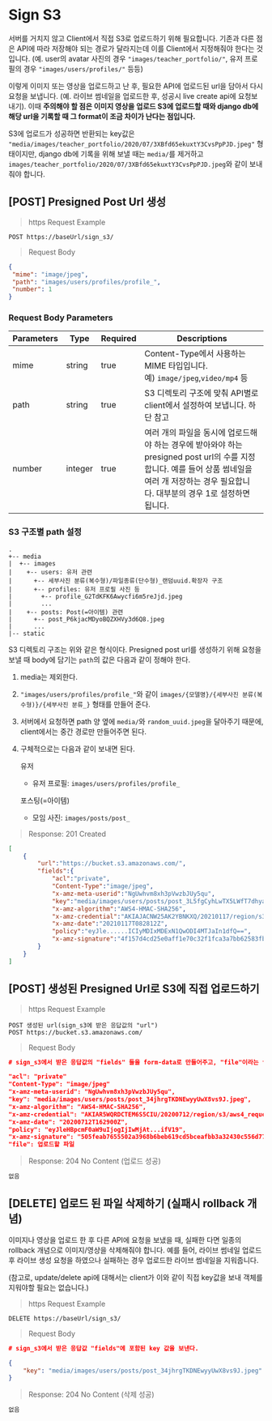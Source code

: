 # Sign S3

서버를 거치지 않고 Client에서 직접 S3로 업로드하기 위해 필요합니다. 기존과 다른 점은 API에 따라 저장해야 되는 경로가 달라지는데 이를 Client에서 지정해줘야 한다는 것입니다. (예. user의 avatar 사진의 경우 `"images/teacher_portfolio/"`, 유저 프로필의 경우 `"images/users/profiles/"` 등등)

이렇게 이미지 또는 영상을 업로드하고 난 후, 필요한 API에 업로드된 url을 담아서 다시 요청을 보냅니다. (예. 라이브 썸네일을 업로드한 후, 성공시 live create api에 요청보내기). 이때 **주의해야 할 점은  이미지 영상을 업로드 S3에 업로드할 때와 django db에 해당 url을 기록할 때 그 format이 조금 차이가 난다는 점입니다.**

S3에 업로드가 성공하면 반환되는 key값은 `"media/images/teacher_portfolio/2020/07/3XBfd65ekuxtY3CvsPpPJD.jpeg"` 형태이지만, django db에 기록을 위해 보낼 때는 `media/`를 제거하고 `images/teacher_portfolio/2020/07/3XBfd65ekuxtY3CvsPpPJD.jpeg`와 같이 보내줘야 합니다.

## [POST] Presigned Post Url 생성

> https Request Example

```http
POST https://baseUrl/sign_s3/
```

> Request Body

```json
{
 "mime": "image/jpeg",
 "path": "images/users/profiles/profile_",
 "number": 1
}
```

### Request Body Parameters

| Parameters | Type    | Required | Descriptions                                                 |
| ---------- | ------- | -------- | ------------------------------------------------------------ |
| mime       | string  | true     | Content-Type에서 사용하는 MIME 타입입니다. <br />예) `image/jpeg`,`video/mp4` 등 |
| path       | string  | true     | S3 디렉토리 구조에 맞춰 API별로 client에서 설정하여 보냅니다. 하단 참고 |
| number     | integer | true     | 여러 개의 파일을 동시에 업로드해야 하는 경우에 받아와야 하는 presigned post url의 수를 지정합니다. 예를 들어 상품 썸네일을 여러 개 저장하는 경우 필요합니다. 대부분의 경우 1로 설정하면 됩니다. |

### S3 구조별 path 설정

```text
.
+-- media 
|  +-- images
|    +-- users: 유저 관련
|      +-- 세부사진 분류(복수형)/파일종류(단수형)_랜덤uuid.확장자 구조
|      +-- profiles: 유저 프로필 사진 등
|        +-- profile_G2TdKFK6Awycfi6m5reJjd.jpeg
|        ...
|    +-- posts: Post(=아이템) 관련
|      +-- post_P6kjacMDyoBQZXHVy3d6Q8.jpeg
|      ...
|-- static

```

S3 디렉토리 구조는 위와 같은 형식이다. Presigned post url를 생성하기 위해 요청을 보낼 때 body에 담기는 `path`의 값은 다음과 같이 정해야 한다.

1. media는 제외한다.

2. `"images/users/profiles/profile_"`와 같이 `images/{모델명}/{세부사진 분류(복수형)}/{세부사진 분류_}` 형태를 만들어 준다.

3. 서버에서 요청하면 path 양 옆에 `media/`와  `random_uuid.jpeg`을 달아주기 때문에, client에서는 중간 경로만 만들어주면 된다.

4. 구체적으로는 다음과 같이 보내면 된다.

   유저

   * 유저 프로필: `images/users/profiles/profile_`

   포스팅(=아이템)

   * 모임 사진: `images/posts/post_`

> Response: 201 Created

```json
[
	{
		"url":"https://bucket.s3.amazonaws.com/",
		"fields":{
			"acl":"private",
			"Content-Type":"image/jpeg",
			"x-amz-meta-userid":"NgUwhvm8xh3pVwzbJUy5qu",
			"key":"media/images/users/posts/post_3L5fgCyhLwTX5LWfT7dhya.jpeg",
			"x-amz-algorithm":"AWS4-HMAC-SHA256",
			"x-amz-credential":"AKIAJACNW25AK2YBNKXQ/20210117/region/s3/aws4_request",
			"x-amz-date":"20210117T082812Z",
			"policy":"eyJle......ICIyMDIxMDExN1QwODI4MTJaIn1dfQ==",
			"x-amz-signature":"4f157d4cd25e0aff1e70c32f1fca3a7bb62583fbbdc29fe0298d7ad3265497e3"
		}
	}
]
```

## [POST] 생성된 Presigned Url로 S3에 직접 업로드하기

> https Request Example

```http
POST 생성된 url(sign_s3에 받은 응답값의 "url")
POST https://bucket.s3.amazonaws.com/
```

> Request Body

```json
# sign_s3에서 받은 응답값의 "fields" 들을 form-data로 만들어주고, "file"이라는 form-data도 추가한다.

"acl": "private"
"Content-Type": "image/jpeg"
"x-amz-meta-userid": "NgUwhvm8xh3pVwzbJUy5qu",
"key": "media/images/users/posts/post_34jhrgTKDNEwyyUwX8vs9J.jpeg",
"x-amz-algorithm": "AWS4-HMAC-SHA256",
"x-amz-credential": "AKIAR5WQRDCTEM6S5CIU/20200712/region/s3/aws4_request",
"x-amz-date": "20200712T162900Z",
"policy": "eyJleHBpcmF0aW9uIjogIjIwMjAt...ifV19",
"x-amz-signature": "505feab7655502a3968b6beb619cd5bceafbb3a32430c556d77c70e04fd90d2d"
"file": 업로드할 파일
```

> Response: 204 No Content (업로드 성공)

```reStructuredText
없음
```

## [DELETE] 업로드 된 파일 삭제하기 (실패시 rollback 개념)

이미지나 영상을 업로드 한 후 다른 API에 요청을 보냈을 때, 실패한 다면 일종의 rollback 개념으로 이미지/영상을 삭제해줘야 합니다. 예를 들어, 라이브 썸네일 업로드 후 라이브 생성 요청을 하였으나 실패하는 경우 업로드한 라이브 썸네일을 지워줍니다.

(참고로, update/delete api에 대해서는 client가 이와 같이 직접 key값을 보내 객체를 지워야할 필요는 없습니다.)

> https Request Example

```http
DELETE https://baseUrl/sign_s3/
```

> Request Body

```json
# sign_s3에서 받은 응답값 "fields"에 포함된 key 값을 보낸다.

{
	"key": "media/images/users/posts/post_34jhrgTKDNEwyyUwX8vs9J.jpeg"
}
```

> Response: 204 No Content (삭제 성공)

```reStructuredText
없음
```